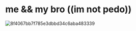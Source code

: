 # me && my bro ((im not pedo))
![8f4067bb7f785e3dbbd34c6aba483339](https://github.com/user-attachments/assets/3cbd1e86-7da0-4c99-9fc6-b9f8beea2ea9)
